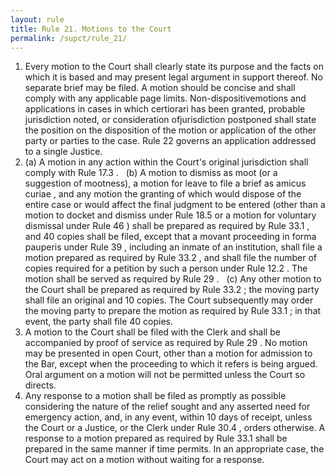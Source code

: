 ```yaml
---
layout: rule
title: Rule 21. Motions to the Court
permalink: /supct/rule_21/
---
```


1. Every motion to the Court shall clearly state its purpose and the facts on which it is based and may present legal argument in support thereof. No separate brief may be filed. A motion should be concise and shall comply with any applicable page limits. Non-dispositivemotions and applications in cases in which certiorari has been granted, probable jurisdiction noted, or consideration ofjurisdiction postponed shall state the position on the disposition of the motion or application of the other party or parties to the case. Rule 22 governs an application addressed to a single Justice.
2. (a) A motion in any action within the Court's original jurisdiction shall comply with Rule 17.3 .
&nbsp;&nbsp;(b) A motion to dismiss as moot (or a suggestion of mootness), a motion for leave to file a brief as amicus curiae , and any motion the granting of which would dispose of the entire case or would affect the final judgment to be entered (other than a motion to docket and dismiss under Rule 18.5 or a motion for voluntary dismissal under Rule 46 ) shall be prepared as required by Rule 33.1 , and 40 copies shall be filed, except that a movant proceeding in forma pauperis under Rule 39 , including an inmate of an institution, shall file a motion prepared as required by Rule 33.2 , and shall file the number of copies required for a petition by such a person under Rule 12.2 . The motion shall be served as required by Rule 29 .
&nbsp;&nbsp;(c) Any other motion to the Court shall be prepared as required by Rule 33.2 ; the moving party shall file an original and 10 copies. The Court subsequently may order the moving party to prepare the motion as required by Rule 33.1 ; in that event, the party shall file 40 copies.
3. A motion to the Court shall be filed with the Clerk and shall be accompanied by proof of service as required by Rule 29 . No motion may be presented in open Court, other than a motion for admission to the Bar, except when the proceeding to which it refers is being argued. Oral argument on a motion will not be permitted unless the Court so directs.
4. Any response to a motion shall be filed as promptly as possible considering the nature of the relief sought and any asserted need for emergency action, and, in any event, within 10 days of receipt, unless the Court or a Justice, or the Clerk under Rule 30.4 , orders otherwise. A response to a motion prepared as required by Rule 33.1 shall be prepared in the same manner if time permits. In an appropriate case, the Court may act on a motion without waiting for a response.